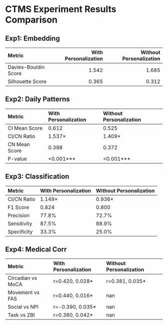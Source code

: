 # CTMS Experiment Results Comparison

## Exp1: Embedding

| Metric               |   With Personalization |   Without Personalization |
|:---------------------|-----------------------:|--------------------------:|
| Davies-Bouldin Score |                  1.542 |                     1.685 |
| Silhouette Score     |                  0.365 |                     0.312 |

## Exp2: Daily Patterns

| Metric        | With Personalization   | Without Personalization   |
|:--------------|:-----------------------|:--------------------------|
| CI Mean Score | 0.612                  | 0.525                     |
| CI/CN Ratio   | 1.537×                 | 1.409×                    |
| CN Mean Score | 0.398                  | 0.372                     |
| P-value       | <0.001***              | <0.001***                 |

## Exp3: Classification

| Metric      | With Personalization   | Without Personalization   |
|:------------|:-----------------------|:--------------------------|
| CI/CN Ratio | 1.149×                 | 0.936×                    |
| F1 Score    | 0.824                  | 0.800                     |
| Precision   | 77.8%                  | 72.7%                     |
| Sensitivity | 87.5%                  | 88.9%                     |
| Specificity | 33.3%                  | 25.0%                     |

## Exp4: Medical Corr

| Metric            | With Personalization   | Without Personalization   |
|:------------------|:-----------------------|:--------------------------|
| Circadian vs MoCA | r=0.420, 0.028*        | r=0.381, 0.035*           |
| Movement vs FAS   | r=0.440, 0.016*        | nan                       |
| Social vs NPI     | r=-0.390, 0.035*       | nan                       |
| Task vs ZBI       | r=0.380, 0.042*        | nan                       |

